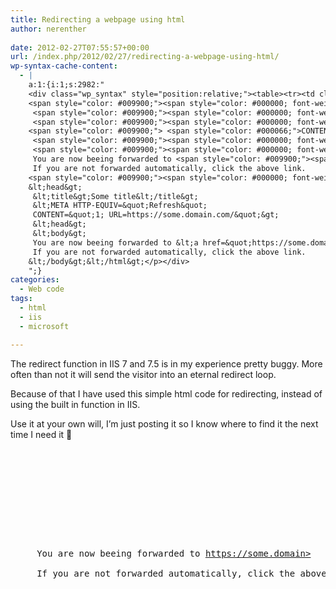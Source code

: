 ```yaml
---
title: Redirecting a webpage using html
author: nerenther
 
date: 2012-02-27T07:55:57+00:00
url: /index.php/2012/02/27/redirecting-a-webpage-using-html/
wp-syntax-cache-content:
  - |
    a:1:{i:1;s:2982:"
    <div class="wp_syntax" style="position:relative;"><table><tr><td class="code"><pre class="xml" style="font-family:monospace;"><span style="color: #009900;"><span style="color: #000000; font-weight: bold;">&lt;html<span style="color: #000000; font-weight: bold;">&gt;</span></span></span>
    <span style="color: #009900;"><span style="color: #000000; font-weight: bold;">&lt;head<span style="color: #000000; font-weight: bold;">&gt;</span></span></span>
     <span style="color: #009900;"><span style="color: #000000; font-weight: bold;">&lt;title<span style="color: #000000; font-weight: bold;">&gt;</span></span></span>Some title<span style="color: #009900;"><span style="color: #000000; font-weight: bold;">&lt;/title<span style="color: #000000; font-weight: bold;">&gt;</span></span></span>
     <span style="color: #009900;"><span style="color: #000000; font-weight: bold;">&lt;META</span> <span style="color: #000066;">HTTP-EQUIV</span>=<span style="color: #ff0000;">&quot;Refresh&quot;</span></span>
    <span style="color: #009900;"> <span style="color: #000066;">CONTENT</span>=<span style="color: #ff0000;">&quot;1; URL=https://some.domain.com/&quot;</span><span style="color: #000000; font-weight: bold;">&gt;</span></span>
     <span style="color: #009900;"><span style="color: #000000; font-weight: bold;">&lt;head<span style="color: #000000; font-weight: bold;">&gt;</span></span></span>
     <span style="color: #009900;"><span style="color: #000000; font-weight: bold;">&lt;body<span style="color: #000000; font-weight: bold;">&gt;</span></span></span>
     You are now beeing forwarded to <span style="color: #009900;"><span style="color: #000000; font-weight: bold;">&lt;a</span> <span style="color: #000066;">href</span>=<span style="color: #ff0000;">&quot;https://some.domain&quot;</span><span style="color: #000000; font-weight: bold;">&gt;</span></span>https://some.domain&gt;<span style="color: #009900;"><span style="color: #000000; font-weight: bold;">&lt;/a<span style="color: #000000; font-weight: bold;">&gt;</span></span><span style="color: #000000; font-weight: bold;">&lt;br<span style="color: #000000; font-weight: bold;">&gt;</span></span></span>
     If you are not forwarded automatically, click the above link.
    <span style="color: #009900;"><span style="color: #000000; font-weight: bold;">&lt;/body<span style="color: #000000; font-weight: bold;">&gt;</span></span><span style="color: #000000; font-weight: bold;">&lt;/html<span style="color: #000000; font-weight: bold;">&gt;</span></span></span></pre></td></tr></table><p class="theCode" style="display:none;">&lt;html&gt;
    &lt;head&gt;
     &lt;title&gt;Some title&lt;/title&gt;
     &lt;META HTTP-EQUIV=&quot;Refresh&quot;
     CONTENT=&quot;1; URL=https://some.domain.com/&quot;&gt;
     &lt;head&gt;
     &lt;body&gt;
     You are now beeing forwarded to &lt;a href=&quot;https://some.domain&quot;&gt;https://some.domain&gt;&lt;/a&gt;&lt;br&gt;
     If you are not forwarded automatically, click the above link.
    &lt;/body&gt;&lt;/html&gt;</p></div>
    ";}
categories:
  - Web code
tags:
  - html
  - iis
  - microsoft

---
```

The redirect function in IIS 7 and 7.5 is in my experience pretty buggy. More often than not it will send the visitor into an eternal redirect loop.

Because of that I have used this simple html code for redirecting, instead of using the built in function in IIS.

Use it at your own will, I&#8217;m just posting it so I know where to find it the next time I need it 🙂

<pre lang="xml">


<head>
  <title>
    Some title
  </title>
   
  
  <meta HTTP-EQUIV="Refresh"
 CONTENT="1; URL=https://some.domain.com/" />
  
  <head>
    
     You are now beeing forwarded to <a href="https://some.domain">https://some.domain></a><br />
     If you are not forwarded automatically, click the above link.
    </html></pre>